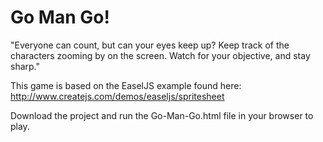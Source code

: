# Go Man Go!
"Everyone can count, but can your eyes keep up? Keep track of the characters zooming by on the screen. Watch for your objective, and stay sharp."

This game is based on the EaselJS example found here: http://www.createjs.com/demos/easeljs/spritesheet

Download the project and run the Go-Man-Go.html file in your browser to play.